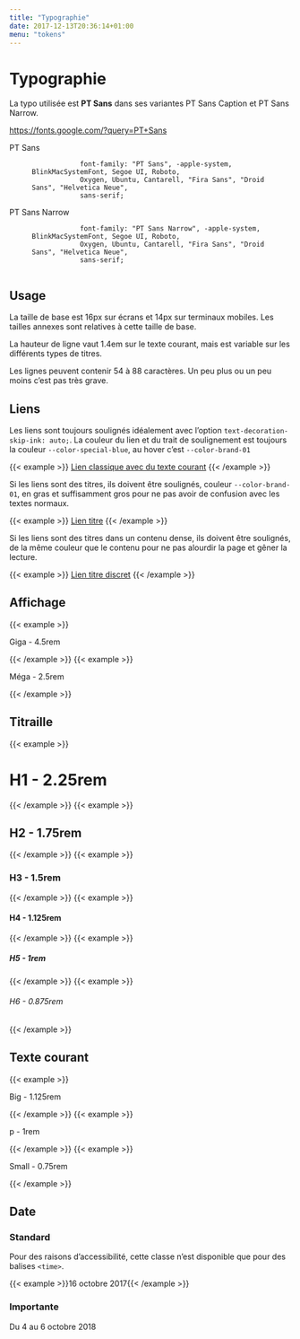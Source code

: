 ```yaml
---
title: "Typographie"
date: 2017-12-13T20:36:14+01:00
menu: "tokens"
---
```


# Typographie

La typo utilisée est **PT Sans** dans ses variantes PT Sans Caption et PT Sans
Narrow.

https://fonts.google.com/?query=PT+Sans

<dl>
    <dt>PT Sans</dt>
    <dd>
        <code>
            font-family: "PT Sans", -apple-system, BlinkMacSystemFont, Segoe UI, Roboto,
            Oxygen, Ubuntu, Cantarell, "Fira Sans", "Droid Sans", "Helvetica Neue",
            sans-serif;
        </code>
    </dd>
    <dt>PT Sans Narrow</dt>
    <dd>
        <code>
            font-family: "PT Sans Narrow", -apple-system, BlinkMacSystemFont, Segoe UI, Roboto,
            Oxygen, Ubuntu, Cantarell, "Fira Sans", "Droid Sans", "Helvetica Neue",
            sans-serif;
        </code>
    </dd>
</dl>

## Usage

La taille de base est 16px sur écrans et 14px sur terminaux mobiles. Les tailles
annexes sont relatives à cette taille de base.

La hauteur de ligne vaut 1.4em sur le texte courant, mais est variable sur les
différents types de titres.

Les lignes peuvent contenir 54 à 88 caractères. Un peu plus ou un peu moins
c’est pas très grave.

## Liens

Les liens sont toujours soulignés idéalement avec l’option
<code>text-decoration-skip-ink: auto;</code>. La couleur du lien et du trait de soulignement est toujours la couleur <code>--color-special-blue</code>, au hover c’est <code>--color-brand-01</code>

{{< example >}}
    <a href="">Lien classique avec du texte courant</a>
{{< /example >}}

Si les liens sont des titres, ils doivent être soulignés, couleur <code>--color-brand-01</code>, en gras et suffisamment
gros pour ne pas avoir de confusion avec les textes normaux.

{{< example >}}
    <a href="" class="title">Lien titre</a>
{{< /example >}}

Si les liens sont des titres dans un contenu dense, ils doivent être soulignés, de la même couleur que le contenu pour ne pas alourdir la page et gêner la lecture.

{{< example >}}
    <a href="" class="discreet">Lien titre discret</a>
{{< /example >}}

## Affichage

{{< example >}}<p class="giga">Giga - 4.5rem</p>{{< /example >}} {{<
example >}}<p class="mega">Méga - 2.5rem</p>{{< /example >}}

## Titraille

{{< example >}}<h1>H1 - 2.25rem</h1>{{< /example >}} {{< example >}}<h2>H2 -
1.75rem</h2>{{< /example >}} {{< example >}}<h3>H3 - 1.5rem</h3>{{< /example >}}
{{< example >}}<h4>H4 - 1.125rem</h4>{{< /example >}} {{< example >}}<h5>H5 -
1rem</h5>{{< /example >}} {{< example >}}<h6>H6 - 0.875rem</h6>{{< /example >}}

## Texte courant

{{< example >}}<p class="big">Big - 1.125rem</p>{{< /example >}} {{<
example >}}<p>p - 1rem</p>{{< /example >}} {{<
example >}}<p class="small">Small - 0.75rem</p>{{< /example >}}

## Date

### Standard

Pour des raisons d’accessibilité, cette classe n’est disponible que pour
des balises `<time>`.

{{< example >}}<time datetime="2017-10-16" class="date">16 octobre 2017</time>{{< /example >}}

### Importante

<p class="date-important">Du 4 au 6 octobre 2018<p>